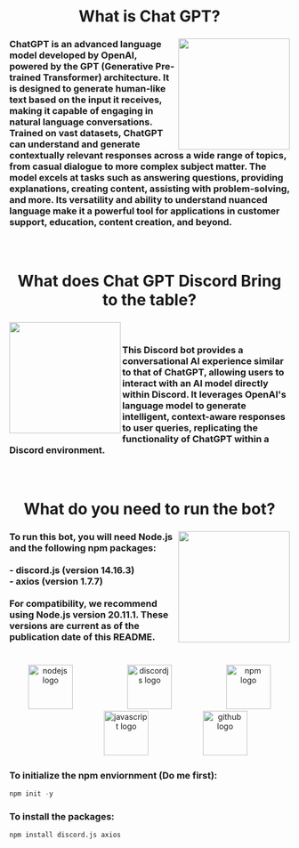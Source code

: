 <h1 align="center">What is Chat GPT?</h1>

###
<img align="right" height="200" src="https://uxwing.com/wp-content/themes/uxwing/download/brands-and-social-media/chatgpt-icon.png"  />

<h3 align="left">ChatGPT is an advanced language model developed by OpenAI, powered by the GPT (Generative Pre-trained Transformer) architecture. It is designed to generate human-like text based on the input it receives, making it capable of engaging in natural language conversations. Trained on vast datasets, ChatGPT can understand and generate contextually relevant responses across a wide range of topics, from casual dialogue to more complex subject matter. The model excels at tasks such as answering questions, providing explanations, creating content, assisting with problem-solving, and more. Its versatility and ability to understand nuanced language make it a powerful tool for applications in customer support, education, content creation, and beyond. </h3>

###
<br>

<h1 align="center">What does Chat GPT Discord Bring to the table?</h1>

###

<img align="left" height="200" src="https://www.pngkit.com/png/full/17-179788_discord-logo-png.png"  />

<div align="left">
</div>

###
<br>
<h3 align="left">This Discord bot provides a conversational AI experience similar to that of ChatGPT, allowing users to interact with an AI model directly within Discord. It leverages OpenAI's language model to generate intelligent, context-aware responses to user queries, replicating the functionality of ChatGPT within a Discord environment.</h3>

###
<br>

<h1 align="center">What do you need to run the bot?</h1>

###

<img align="right" height="200" src="https://www.freepnglogos.com/uploads/discord-logo-png/discord-emoji-icon-discord-thonk-discord-emoji-28.png"  />

###

<h3 align="left">To run this bot, you will need Node.js and the following npm packages:<br><br>- discord.js (version 14.16.3)<br>- axios (version 1.7.7)<br><br>For compatibility, we recommend using Node.js version 20.11.1. These versions are current as of the publication date of this README.

###

<br clear="both">

<div align="center">
  <img src="https://cdn.jsdelivr.net/gh/devicons/devicon/icons/nodejs/nodejs-original.svg" height="80" alt="nodejs logo"  />
  <img width="90" />
  <img src="https://cdn.jsdelivr.net/gh/devicons/devicon/icons/discordjs/discordjs-original.svg" height="80" alt="discordjs logo"  />
  <img width="90" />
  <img src="https://cdn.jsdelivr.net/gh/devicons/devicon/icons/npm/npm-original-wordmark.svg" height="80" alt="npm logo"  />
  <img width="90" />
  <img src="https://cdn.jsdelivr.net/gh/devicons/devicon/icons/javascript/javascript-original.svg" height="80" alt="javascript logo"  />
  <img width="90" />
  <img src="https://cdn.jsdelivr.net/gh/devicons/devicon/icons/github/github-original.svg" height="80" alt="github logo"  />
</div>

<h3>To initialize the npm enviornment (Do me first):</h3>

```js
npm init -y
```

<h3>To install the packages:</h3>

```git 
npm install discord.js axios
```

